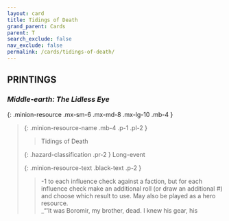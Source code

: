 ```yaml
---
layout: card
title: Tidings of Death
grand_parent: Cards
parent: T
search_exclude: false
nav_exclude: false
permalink: /cards/tidings-of-death/
---
```


## PRINTINGS


### _Middle-earth: The Lidless Eye_

{: .minion-resource .mx-sm-6 .mx-md-8 .mx-lg-10 .mb-4 }
> {: .minion-resource-name .mb-4 .p-1 .pl-2 }
> > <div class="hazard-mp"></div>
> > <div class="card-name">Tidings of Death</div>
>
> {: .hazard-classification .pr-2 }
> Long-event
>
> {: .minion-resource-text .black-text .p-2 }
> > -1 to each influence check against a faction, but for each influence check make an additional roll (or draw an additional #) and choose which result to use. May also be played as a hero resource.   <br>_“‘It was Boromir, my brother, dead. I knew his gear, his 
> 
